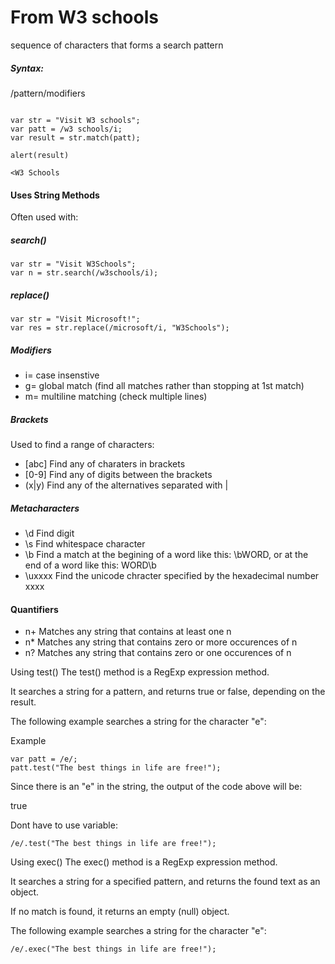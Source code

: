 # From W3 schools

sequence of characters that forms a search pattern

##### Syntax: #####
/pattern/modifiers

```

var str = "Visit W3 schools";
var patt = /w3 schools/i;
var result = str.match(patt);

alert(result)

<W3 Schools

```
#### Uses String Methods ####

Often used with: 

##### search() #####
```
var str = "Visit W3Schools";
var n = str.search(/w3schools/i);

```

##### replace() #####

```
var str = "Visit Microsoft!";
var res = str.replace(/microsoft/i, "W3Schools");
```

##### Modifiers #####

- i= case insenstive
- g= global match (find all matches rather than stopping at 1st match)
- m= multiline matching (check multiple lines)

##### Brackets ######

Used to find a range of characters: 

- [abc] Find any of charaters in brackets
- [0-9] Find any of digits between the brackets
- (x|y) Find any of the alternatives separated with |

##### Metacharacters #####
- \d Find digit
- \s Find whitespace character
- \b  Find a match at the begining of a word like this: \bWORD, or at the end of a word like this: WORD\b
- \uxxxx Find the unicode chracter specified by the hexadecimal number xxxx

#### Quantifiers ####

- n+ Matches any string that contains at least one n
- n* Matches any string that contains zero or more occurences of n
- n? Matches any string that contains zero or one occurences of n




Using test()
The test() method is a RegExp expression method.

It searches a string for a pattern, and returns true or false, depending on the result.

The following example searches a string for the character "e":

Example

```
var patt = /e/;
patt.test("The best things in life are free!");
```

Since there is an "e" in the string, the output of the code above will be:

true

Dont have to use variable: 
```
/e/.test("The best things in life are free!");
```

Using exec()
The exec() method is a RegExp expression method.

It searches a string for a specified pattern, and returns the found text as an object.

If no match is found, it returns an empty (null) object.

The following example searches a string for the character "e":

```
/e/.exec("The best things in life are free!");
```
